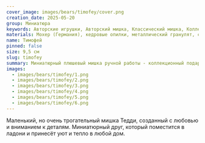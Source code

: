 ```yaml
---
cover_image: images/bears/timofey/cover.png
creation_date: 2025-05-20
group: Миниатюра
keywords: Авторские игрушки, Авторский мишка, Классический мишка, Коллекционный мишка, Маленький мишка, Мини-медвежонок, Миниатюрный мишка, Мишка, Мишка в подарок, Мишка из мохера, Мишка ручной работы, Мишка тедди, Мягкая игрушка, Подарок для коллекционеров, Тедди мишка
materials: Мохер (Германия), кедровые опилки, металлический гранулят, стеклянные глаза
name: Тимофей
pinned: false
size: 9,5 см
slug: timofey
summary: Миниатюрный плюшевый мишка ручной работы - коллекционный подарок 9,5 см
images:
  - images/bears/timofey/1.png
  - images/bears/timofey/2.png
  - images/bears/timofey/3.png
  - images/bears/timofey/4.png
  - images/bears/timofey/5.png
  - images/bears/timofey/6.png
---
```

Маленький, но очень трогательный мишка Тедди, созданный с любовью и вниманием к деталям. Миниатюрный друг, который поместится в ладони и принесёт уют и тепло в любой дом.